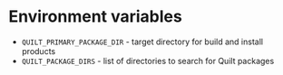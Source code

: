 # Environment variables
* `QUILT_PRIMARY_PACKAGE_DIR` - target directory for build and install products
* `QUILT_PACKAGE_DIRS` - list of directories to search for Quilt packages